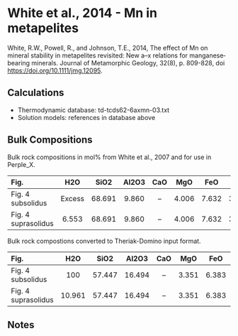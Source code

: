 # White et al., 2014 - Mn in metapelites

White, R.W., Powell, R., and Johnson, T.E., 2014, The effect of Mn on mineral stability in metapelites revisited: New a–x relations for manganese‐bearing minerals. Journal of Metamorphic Geology, 32(8), p. 809-828, doi https://doi.org/10.1111/jmg.12095.

## Calculations

- Thermodynamic database: td-tcds62-6axmn-03.txt
- Solution models: references in database above

## Bulk Compositions

Bulk rock compositions in mol% from White et al., 2007 and for use in Perple_X.

|Fig. | H2O | SiO2 | Al2O3 | CaO | MgO | FeO | K2O | Na2O | TiO2 | MnO |
|:----|:---:|:---:|:---:|:---:|:---:|:---:|:---:|:---:|:---:|:---:|
|Fig. 4 subsolidus | Excess | 68.691 | 9.860 | – | 4.006 | 7.632 | 3.157| – | – | 0.100 |
|Fig. 4 suprasolidus | 6.553 | 68.691 | 9.860 | – | 4.006 | 7.632 | 3.157| – | – | 0.100 |

Bulk rock compostions converted to Theriak-Domino input format.

|Fig. | H2O | SiO2 | Al2O3 | CaO | MgO | FeO | K2O | Na2O | TiO2 | MnO |
|:----|:---:|:---:|:---:|:---:|:---:|:---:|:---:|:---:|:---:|:---:|
|Fig. 4 subsolidus | 100 | 57.447 | 16.494 | – | 3.351 | 6.383 | 5.281| – | – | 0.084 |
|Fig. 4 suprasolidus | 10.961 | 57.447 | 16.494 | – | 3.351 | 6.383 | 5.281| – | – | 0.084 |


## Notes
